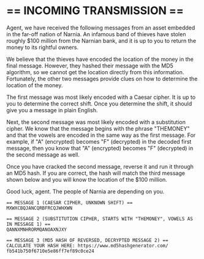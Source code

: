 # == INCOMING TRANSMISSION ==

Agent, we have received the following messages from an asset embedded in the far-off nation of Narnia. An infamous band of thieves have stolen roughly $100 million from the Narnian bank, and it is up to you to return the money to its rightful owners.

We believe that the thieves have encoded the location of the money in the final message. However, they hashed their message with the MD5 algorithm, so we cannot get the location directly from this information. Fortunately, the other two messages provide clues on how to determine the location of the money.

The first message was most likely encoded with a Caesar cipher. It is up to you to determine the correct shift. Once you determine the shift, it should give you a message in plain English.

Next, the second message was most likely encoded with a substitution cipher. We know that the message begins with the phrase "THEMONEY" and that the vowels are encoded in the same way as the first message. For example, if "A" (encrypted) becomes "F" (decrypted) in the decoded first message, then you know that "A" (encrypted) becomes "F" (decrypted) in the second message as well.

Once you have cracked the second message, reverse it and run it through an MD5 hash. If you are correct, the hash will match the third message shown below and you will know the location of the $100 million.

Good luck, agent. The people of Narnia are depending on you.

```
== MESSAGE 1 (CAESAR CIPHER, UNKNOWN SHIFT) ==
MXWXCBQJANCQRBFRCQJWHXWN

== MESSAGE 2 (SUBSTITUTION CIPHER, STARTS WITH "THEMONEY", VOWELS AS IN MESSAGE 1) ==
QANNXMNHRORMQANOAXNJXY

== MESSAGE 3 (MD5 HASH OF REVERSED, DECRYPTED MESSAGE 2) ==
CALCULATE YOUR HASH HERE: https://www.md5hashgenerator.com/
fb541b750f6710e5e86ff7ef89c0ce24
```
